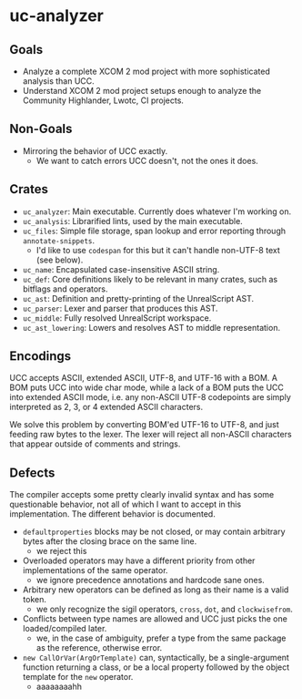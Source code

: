 # uc-analyzer

## Goals

* Analyze a complete XCOM 2 mod project with more sophisticated analysis than UCC.
* Understand XCOM 2 mod project setups enough to analyze the Community Highlander, Lwotc, CI
  projects.

## Non-Goals

* Mirroring the behavior of UCC exactly.
  * We want to catch errors UCC doesn't, not the ones it does.

## Crates

* `uc_analyzer`: Main executable. Currently does whatever I'm working on.
* `uc_analysis`: Librarified lints, used by the main executable.
* `uc_files`: Simple file storage, span lookup and error reporting through `annotate-snippets`.
  * I'd like to use `codespan` for this but it can't handle non-UTF-8 text (see below).
* `uc_name`: Encapsulated case-insensitive ASCII string.
* `uc_def`: Core definitions likely to be relevant in many crates, such as bitflags and operators.
* `uc_ast`: Definition and pretty-printing of the UnrealScript AST.
* `uc_parser`: Lexer and parser that produces this AST.
* `uc_middle`: Fully resolved UnrealScript workspace.
* `uc_ast_lowering`: Lowers and resolves AST to middle representation.

## Encodings

UCC accepts ASCII, extended ASCII, UTF-8, and UTF-16 with a BOM.
A BOM puts UCC into wide char mode, while a lack of a
BOM puts the UCC into extended ASCII mode, i.e. any non-ASCII UTF-8
codepoints are simply interpreted as 2, 3, or 4 extended ASCII characters.

We solve this problem by converting BOM'ed UTF-16 to UTF-8, and just feeding
raw bytes to the lexer. The lexer will reject all non-ASCII characters that
appear outside of comments and strings.

## Defects

The compiler accepts some pretty clearly invalid syntax and has some
questionable behavior, not all of which I want to accept in this
implementation. The different behavior is documented.

* `defaultproperties` blocks may be not closed, or may contain arbitrary
  bytes after the closing brace on the same line.
  * we reject this
* Overloaded operators may have a different priority from other
  implementations of the same operator.
  * we ignore precedence annotations and hardcode sane ones.
* Arbitrary new operators can be defined as long as their name is a valid
  token.
  * we only recognize the sigil operators, `cross`, `dot`, and `clockwisefrom`.
* Conflicts between type names are allowed and UCC just picks the one
  loaded/compiled later.
  * we, in the case of ambiguity, prefer a type from the same package as
    the reference, otherwise error.
* `new CallOrVar(ArgOrTemplate)` can, syntactically, be a single-argument
  function returning a class, or be a local property followed by the object
  template for the `new` operator.
  * aaaaaaaahh
